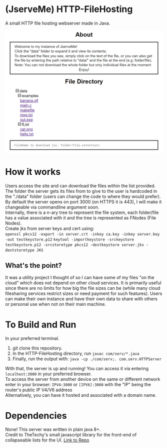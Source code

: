 # (JserveMe) HTTP-FileHosting
A small HTTP file hosting webserver made in Java.

![thumbnail](images/preview.png)

# How it works
Users access the site and can download the files within the list provided.\
The folder the server gets its files from to give to the user is hardcoded in the "./data" folder (users can change the code to where they would prefer).\
By default the server opens on port 3000 (on HTTPS it is 443), I will make it changeable via commandline argument soon.\
Internally, there is a n-ary tree to represent the file system, each folder/file has a value associated with it and the tree is represented as FNodes (File Nodes).\
Create jks from server keys and cert using:\
```openssl pkcs12 -export -in server.crt -inkey ca.key -inkey server.key -out testkeystore.p12```
```keytool -importkeystore -srckeystore testkeystore.p12 -srcstoretype pkcs12 -destkeystore server.jks -deststoretype JKS```

## What's the point?
It was a utility project I thought of so I can have some of my files "on the cloud" which does not depend on other cloud services.
It is primarily useful since there are no limits for how big the file sizes can be (while many cloud filesharing services restrict sizes or need payment for such features).
Users can make their own instance and have their own data to share with others or personal use when not on their main machine.

# To Build and Run
In your preferred terminal.
1. git clone this repository.
2. In the HTTP-FileHosting directory, run ```javac com/serv/*.java```
3. Finally, run the output with: ```java -cp ./com/serv;. com.serv.HTTPServer```

With that, the server is up and running! You can access it via entering ```localhost:3000``` in your preferred browser.\
To access the server from another device on the same or different network enter in your browser: ```IPV4:3000``` or ```[IPV6]:3000``` with the "IP" being the router's public IP V4/V6 address\
Alternatively, you can have it hosted and associated with a domain name.

# Dependencies
None! This server was written in plain java 8+.\
Credit to TheTechy's small javascript library for the front-end of collapseable lists for the UI.
[Link to Repo](https://github.com/TheTechy/jslists)